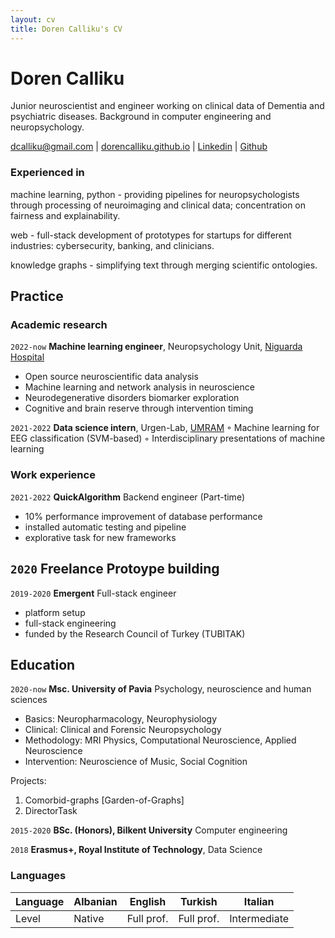 ```yaml
---
layout: cv
title: Doren Calliku's CV
---
```


# Doren Calliku

Junior neuroscientist and engineer working on clinical data of Dementia and psychiatric diseases. 
Background in computer engineering and neuropsychology. 

<div id="webaddress">
<a href="mailto:dcalliku@gmail.com">dcalliku@gmail.com</a>
| <a href="https://dorencalliku.github.io">dorencalliku.github.io</a>
| <a href="https://www.linkedin.com/in/doren-calliku-23a55623b/">Linkedin</a>
| <a href="https://github.com/DorenCalliku">Github</a>
</div>

### Experienced in

machine learning, python - providing pipelines for neuropsychologists through processing of neuroimaging and clinical data; concentration on fairness and explainability.

web - full-stack development of prototypes for startups for different industries: cybersecurity, banking, and clinicians. 

knowledge graphs - simplifying text through merging scientific ontologies. 

## Practice

### Academic research


`2022-now`
__Machine learning engineer__, Neuropsychology Unit, [Niguarda Hospital](https://www.ospedaleniguarda.it/EN/)
- Open source neuroscientific data analysis
- Machine learning and network analysis in neuroscience
- Neurodegenerative disorders biomarker exploration
- Cognitive and brain reserve through intervention timing

`2021-2022`
__Data science intern__, Urgen-Lab, [UMRAM](http://umram.bilkent.edu.tr/index.php/research-groups/)
◦ Machine learning for EEG classification (SVM-based)
◦ Interdisciplinary presentations of machine learning

### Work experience

`2021-2022`
__QuickAlgorithm__ Backend engineer (Part-time)

- 10% performance improvement of database performance
- installed automatic testing and pipeline
- explorative task for new frameworks

`2020`
__Freelance__ Protoype building 
- 

`2019-2020`
__Emergent__ Full-stack engineer

- platform setup
- full-stack engineering
- funded by the Research Council of Turkey (TUBITAK)

## Education

`2020-now`
__Msc. University of Pavia__ Psychology, neuroscience and human sciences
- Basics: Neuropharmacology, Neurophysiology
- Clinical: Clinical and Forensic Neuropsychology
- Methodology: MRI Physics, Computational Neuroscience, Applied
Neuroscience
- Intervention: Neuroscience of Music, Social Cognition

Projects:
1) Comorbid-graphs [Garden-of-Graphs]
2) DirectorTask


`2015-2020`
__BSc. (Honors), Bilkent University__ Computer engineering

`2018`
__Erasmus+, Royal Institute of Technology__, Data Science

### Languages

| Language  | Albanian | English | Turkish | Italian | 
| ----- | ------- | --------| -------| -------| 
| Level | Native | Full prof. | Full prof. | Intermediate|  

<!-- ### Footer

Last updated: November 2022 -->


